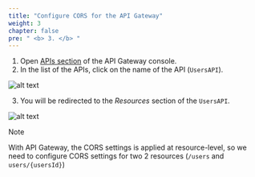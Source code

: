 ```yaml
---
title: "Configure CORS for the API Gateway"
weight: 3
chapter: false
pre: " <b> 3. </b> "
---
```


1. Open [APIs section](https://console.aws.amazon.com/apigateway/main/apis) of the API Gateway console.
2. In the list of the APIs, click on the name of the API (`UsersAPI`).

![alt text](/images/workshop-3/API-Gateway--list-APIs.png)

3. You will be redirected to the _Resources_ section of the `UsersAPI`.

![alt text](/images/workshop-3/API-Gateway--UsersAPI--resources.png)

> [!NOTE]
> With API Gateway, the CORS settings is applied at resource-level, so we need to configure CORS settings for two 2 resources (`/users` and `users/{usersId}`)
